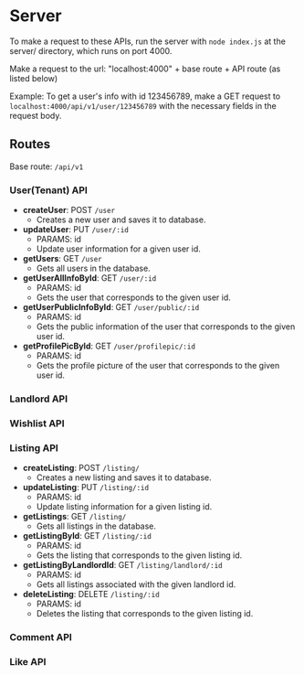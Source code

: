 # Server

To make a request to these APIs, run the server with `node index.js` at the server/ directory, which runs on port 4000.

Make a request to the url: "localhost:4000" + base route + API route (as listed below)

Example: To get a user's info with id 123456789, make a GET request to `localhost:4000/api/v1/user/123456789` with the necessary fields in the request body.

## Routes
Base route: `/api/v1`

### User(Tenant) API
- **createUser**: POST `/user`
    - Creates a new user and saves it to database.
- **updateUser**: PUT `/user/:id`
    - PARAMS: id
    - Update user information for a given user id.
- **getUsers**: GET `/user`
    - Gets all users in the database.
- **getUserAllInfoById**: GET `/user/:id`
    - PARAMS: id
    - Gets the user that corresponds to the given user id.
- **getUserPublicInfoById**: GET `/user/public/:id`
    - PARAMS: id
    - Gets the public information of the user that corresponds to the given user id.
- **getProfilePicById**: GET `/user/profilepic/:id`
    - PARAMS: id
    - Gets the profile picture of the user that corresponds to the given user id.

### Landlord API


### Wishlist API


### Listing API
- **createListing**: POST `/listing/`
    - Creates a new listing and saves it to database.
- **updateListing**: PUT `/listing/:id`
    - PARAMS: id
    - Update listing information for a given listing id.
- **getListings**: GET `/listing/`
    - Gets all listings in the database.
- **getListingById**: GET `/listing/:id`
    - PARAMS: id
    - Gets the listing that corresponds to the given listing id.
- **getListingByLandlordId**: GET `/listing/landlord/:id`
    - PARAMS: id
    - Gets all listings associated with the given landlord id.
- **deleteListing**: DELETE `/listing/:id`
    - PARAMS: id
    - Deletes the listing that corresponds to the given listing id.

### Comment API


### Like API


